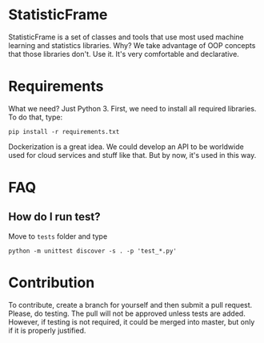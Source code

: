 # StatisticFrame
StatisticFrame is a set of classes and tools that use most used machine learning and statistics libraries. Why? We take advantage of OOP concepts that those libraries don't. Use it. It's very comfortable and declarative.
# Requirements
What we need? Just Python 3.
First, we need to install all required libraries. To do that, type:

    pip install -r requirements.txt

Dockerization is a great idea. We could develop an API to be worldwide used for cloud services and stuff like that. But by now, it's used in this way.

# FAQ

## How do I run test?

Move to `tests` folder and type

    python -m unittest discover -s . -p 'test_*.py'

# Contribution
To contribute, create a branch for yourself and then submit a pull request. Please, do testing. The pull will not be approved unless tests are added. However, if testing is not required, it could be merged into master, but only if it is properly justified.
